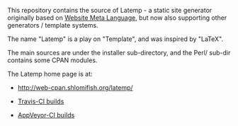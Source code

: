 This repository contains the source of Latemp - a static site generator
originally based on [Website Meta Language](https://github.com/thewml/website-meta-language),
but now also supporting other generators / template systems.

The name "Latemp" is a play on "Template", and was inspired by "LaTeX".

The main sources are under the installer sub-directory, and the Perl/
sub-dir contains some CPAN modules.

The Latemp home page is at:

- http://web-cpan.shlomifish.org/latemp/

- [Travis-CI builds](https://travis-ci.org/github/thewml/latemp)
- [AppVeyor-CI builds](https://ci.appveyor.com/project/shlomif/latemp)
